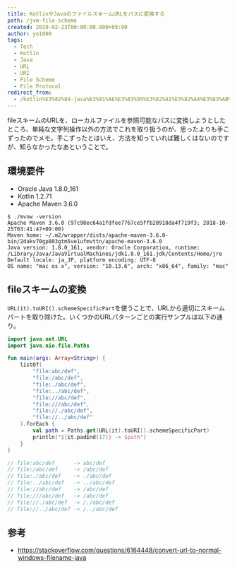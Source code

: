 ```yaml
---
title: KotlinやJavaのファイルスキームURLをパスに変換する
path: /jvm-file-scheme
created: 2019-02-23T00:00:00.000+09:00
author: yo1000
tags:
  - Tech
  - Kotlin
  - Java
  - URL
  - URI
  - File Scheme
  - File Protocol
redirect_from:
  - /kotlin%E3%82%84-java%E3%81%AE%E3%83%95%E3%82%A1%E3%82%A4%E3%83%AB%E3%82%B9%E3%82%AD%E3%83%BC%E3%83%A0-url%E3%82%92%E3%83%91%E3%82%B9%E3%81%AB%E5%A4%89%E6%8F%9B%E3%81%99%E3%82%8B
---
```


fileスキームのURLを、ローカルファイルを参照可能なパスに変換しようとしたところ、単純な文字列操作以外の方法でこれを取り扱うのが、思ったよりも手こずったのでメモ。手こずったとはいえ、方法を知っていれば難しくはないのですが、知らなかったなあということで。


## 環境要件
- Oracle Java 1.8.0_161
- Kotlin 1.2.71
- Apache Maven 3.6.0

```
$ ./mvnw -version
Apache Maven 3.6.0 (97c98ec64a1fdfee7767ce5ffb20918da4f719f3; 2018-10-25T03:41:47+09:00)
Maven home: ~/.m2/wrapper/dists/apache-maven-3.6.0-bin/2dakv70gp803gtm5ve1ufmvttn/apache-maven-3.6.0
Java version: 1.8.0_161, vendor: Oracle Corporation, runtime: /Library/Java/JavaVirtualMachines/jdk1.8.0_161.jdk/Contents/Home/jre
Default locale: ja_JP, platform encoding: UTF-8
OS name: "mac os x", version: "10.13.6", arch: "x86_64", family: "mac"
```


## fileスキームの変換
`URL(it).toURI().schemeSpecificPart`を使うことで、URLから適切にスキームパートを取り除けた。いくつかのURLパターンごとの実行サンプルは以下の通り。

```kotlin
import java.net.URL
import java.nio.file.Paths

fun main(args: Array<String>) {
    listOf(
        "file:abc/def",
        "file:/abc/def",
        "file:./abc/def",
        "file:../abc/def",
        "file://abc/def",
        "file:///abc/def",
        "file://./abc/def",
        "file://../abc/def"
    ).forEach {
        val path = Paths.get(URL(it).toURI().schemeSpecificPart)
        println("${it.padEnd(17)} -> $path")
    }
}

// file:abc/def      -> abc/def
// file:/abc/def     -> /abc/def
// file:./abc/def    -> ./abc/def
// file:../abc/def   -> ../abc/def
// file://abc/def    -> /abc/def
// file:///abc/def   -> /abc/def
// file://./abc/def  -> /./abc/def
// file://../abc/def -> /../abc/def
```


## 参考
- https://stackoverflow.com/questions/6164448/convert-url-to-normal-windows-filename-java
